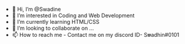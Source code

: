- 👋 Hi, I’m @Swadine
- 👀 I’m interested in Coding and Web Development
- 🌱 I’m currently learning HTML/CSS
- 💞️ I’m looking to collaborate on ...
- 📫 How to reach me - Contact me on my discord ID- S𝖜adhin#0101

<!---
Swadine/Swadine is a ✨ special ✨ repository because its `README.md` (this file) appears on your GitHub profile.
You can click the Preview link to take a look at your changes.
--->
